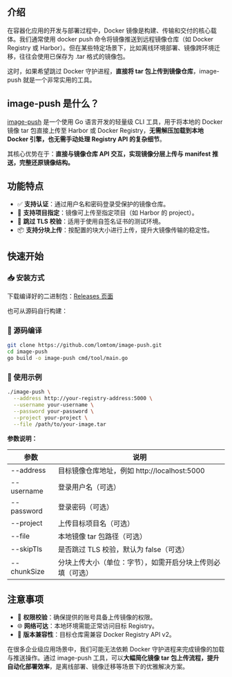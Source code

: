 ## 介绍

在容器化应用的开发与部署过程中，Docker 镜像是构建、传输和交付的核心载体。我们通常使用 docker push 命令将镜像推送到远程镜像仓库（如 Docker Registry 或 Harbor）。但在某些特定场景下，比如离线环境部署、镜像跨环境迁移，往往会使用已保存为 .tar 格式的镜像包。

这时，如果希望跳过 Docker 守护进程，**直接将 tar 包上传到镜像仓库**，image-push 就是一个非常实用的工具。

## **image-push 是什么？**

[image-push](https://github.com/lomtom/image-push) 是一个使用 Go 语言开发的轻量级 CLI 工具，用于将本地的 Docker 镜像 tar 包直接上传至 Harbor 或 Docker Registry，**无需解压加载到本地 Docker 引擎，也无需手动处理 Registry API 的复杂细节**。

其核心优势在于：**直接与镜像仓库 API 交互，实现镜像分层上传与 manifest 推送，完整还原镜像结构。**

## **功能特点**

- ✅ **支持认证**：通过用户名和密码登录受保护的镜像仓库。
- 📁 **支持项目指定**：镜像可上传至指定项目（如 Harbor 的 project）。
- 🔐 **跳过 TLS 校验**：适用于使用自签名证书的测试环境。
- 📦 **支持分块上传**：按配置的块大小进行上传，提升大镜像传输的稳定性。

## **快速开始**

### **📥 安装方式**

下载编译好的二进制包：[Releases 页面](https://github.com/lomtom/image-push/releases/tag/dev)

也可从源码自行构建：

### **🔧 源码编译**

```bash
git clone https://github.com/lomtom/image-push.git
cd image-push
go build -o image-push cmd/tool/main.go
```

### **🚀 使用示例**

```bash
./image-push \
  --address http://your-registry-address:5000 \
  --username your-username \
  --password your-password \
  --project your-project \
  --file /path/to/your-image.tar
```



**参数说明：**

| **参数**    | **说明**                                                   |
| ----------- | ---------------------------------------------------------- |
| --address   | 目标镜像仓库地址，例如 http://localhost:5000               |
| --username  | 登录用户名（可选）                                         |
| --password  | 登录密码（可选）                                           |
| --project   | 上传目标项目名（可选）                                     |
| --file      | 本地镜像 tar 包路径（可选）                                |
| --skipTls   | 是否跳过 TLS 校验，默认为 false（可选）                    |
| --chunkSize | 分块上传大小（单位：字节），如需开启分块上传则必填（可选） |

## **注意事项**

- 🔑 **权限校验**：确保提供的账号具备上传镜像的权限。
- 🌐 **网络可达**：本地环境需能正常访问目标 Registry。
- 🔄 **版本兼容性**：目标仓库需兼容 Docker Registry API v2。

在很多企业级应用场景中，我们可能无法依赖 Docker 守护进程来完成镜像的加载与推送操作。通过 image-push 工具，可以**大幅简化镜像 tar 包上传流程，提升自动化部署效率**，是离线部署、镜像迁移等场景下的优雅解决方案。
